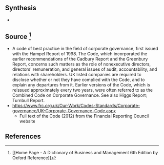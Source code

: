 ## Synthesis
- 
## Source [^1]
- A code of best practice in the field of corporate governance, first issued with the Hampel Report of 1998. The Code, which incorporated the earlier recommendations of the Cadbury Report and the Greenbury Report, concerns such matters as the role of nonexecutive directors, directors' remuneration, and general issues of audit, accountability, and relations with shareholders. UK listed companies are required to disclose whether or not they have complied with the Code, and to explain any departures from it. Earlier versions of the Code, which is reissued approximately every two years, were often referred to as the Combined Code on Corporate Governance. See also Higgs Report; Turnbull Report.
- https://www.frc.org.uk/Our-Work/Codes-Standards/Corporate-governance/UK-Corporate-Governance-Code.aspx
	- Full text of the Code (2012) from the Financial Reporting Council website
## References

[^1]: [[Home Page - A Dictionary of Business and Management 6th Edition by Oxford Reference]]